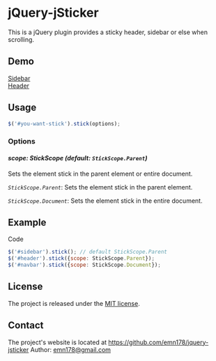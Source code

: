 # jQuery-jSticker
This is a jQuery plugin provides a sticky header, sidebar or else when scrolling.

## Demo
[Sidebar](http://emn178.github.io/jquery-jsticker/demo/stiky-sidebar)  
[Header](http://emn178.github.io/jquery-jsticker/demo/stiky-header)

## Usage
```JavaScript
$('#you-want-stick').stick(options);
```

### Options
#### *scope: StickScope (default: `StickScope.Parent`)*

Sets the element stick in the parent element or entire document.

*`StickScope.Parent`*: Sets the element stick in the parent element.

*`StickScope.Document`*: Sets the element stick in the entire document.

## Example
Code
```JavaScript
$('#sidebar').stick(); // default StickScope.Parent
$('#header').stick({scope: StickScope.Parent});
$('#navbar').stick({scope: StickScope.Document});
```

## License
The project is released under the [MIT license](http://www.opensource.org/licenses/MIT).

## Contact
The project's website is located at https://github.com/emn178/jquery-jsticker
Author: emn178@gmail.com